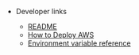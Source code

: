 - Developer links

  - [README](README.md)
  - [How to Deploy AWS](DEPLOYING_AWS_LAMBDA.md)
  - [Environment variable reference](REFERENCE-environment_variables.md)